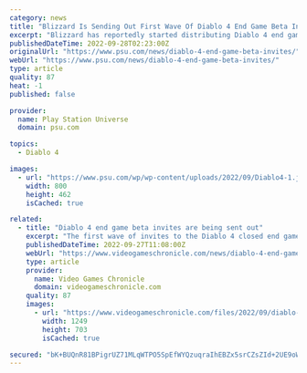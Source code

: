 ```yaml
---
category: news
title: "Blizzard Is Sending Out First Wave Of Diablo 4 End Game Beta Invites"
excerpt: "Blizzard has reportedly started distributing Diablo 4 end game Beta invites out to players, according to a number of users on ResetEra and Reddit. Participants of the end game beta will be able to ..."
publishedDateTime: 2022-09-28T02:23:00Z
originalUrl: "https://www.psu.com/news/diablo-4-end-game-beta-invites/"
webUrl: "https://www.psu.com/news/diablo-4-end-game-beta-invites/"
type: article
quality: 87
heat: -1
published: false

provider:
  name: Play Station Universe
  domain: psu.com

topics:
  - Diablo 4

images:
  - url: "https://www.psu.com/wp/wp-content/uploads/2022/09/Diablo4-1.jpg"
    width: 800
    height: 462
    isCached: true

related:
  - title: "Diablo 4 end game beta invites are being sent out"
    excerpt: "The first wave of invites to the Diablo 4 closed end game beta have reportedly been distributed. Diablo players on Resetera and Reddit began receiving invites to the game’s latest testing phase on ..."
    publishedDateTime: 2022-09-27T11:08:00Z
    webUrl: "https://www.videogameschronicle.com/news/diablo-4-end-game-beta-invites-are-being-sent-out/"
    type: article
    provider:
      name: Video Games Chronicle
      domain: videogameschronicle.com
    quality: 87
    images:
      - url: "https://www.videogameschronicle.com/files/2022/09/diablo-4-x.jpg"
        width: 1249
        height: 703
        isCached: true

secured: "bK+BUQnR81BPigrUZ71MLqWTPO5SpEfWYQzuqraIhEBZx5srCZsZId+2UE9oWQkEKHGeJg0g9sfj+HWPE5OvP9L9OZiWxgpPfpZKVpchhVz7FN8KJ3rtUwSdE3IgKxxoK48z7ilzEeuvx9VV+vGo8AD1/udotNY/tPutGogUdtNeN4WNKAmxIaZjUOrAt6ujRXsgjd4g30XGbxoGqEEmdN0RWJXQZ9HyHw47gs3XOa80ufBGkdzBGzgnBbWEGj2rl1SRoQsShj6ZeYJ1QsmB1JUTDmVDqYJnQnY0ZkY2xD+U8keMTfJWNFNWuir6GIEDeqhoulJezqEYgjhP51iyQil+3pDXpJYgpowRwEK/LCA=;VJx0GI1C7TXvxIfiq091KA=="
---
```


